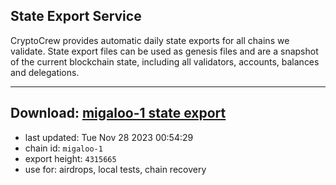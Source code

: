 ## State Export Service
CryptoCrew provides automatic daily state exports for all chains we validate. State export files can be used as genesis files and are a snapshot of the current blockchain state, including all validators, accounts, balances and delegations.

---
**Download: [migaloo-1 state export](https://dl.ccvalidators.com/SERVICE/migaloo/migaloo-1_export_4315665.json)**
---

- last updated: Tue Nov 28 2023 00:54:29
- chain id: `migaloo-1`
- export height: `4315665`
- use for: airdrops, local tests, chain recovery
